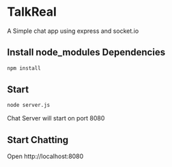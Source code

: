 # TalkReal

A Simple chat app using express and socket.io


## Install node_modules Dependencies
```bash
npm install 
```

## Start 
```bash
node server.js
```
Chat Server will start on port 8080

## Start Chatting
Open http://localhost:8080
